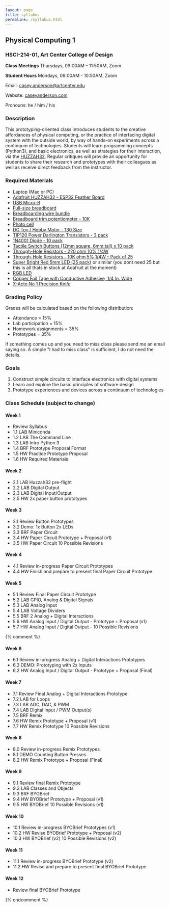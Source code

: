 ```yaml
---
layout: page
title: syllabus
permalink: /syllabus.html
---
```


## Physical Computing 1
### HSCI-214-01, Art Center College of Design
**Class Meetings** Thursdays, 09:00AM – 11:50AM, Zoom

**Student Hours** Mondays, 09:00AM - 10:50AM, Zoom

Email: casey.anderson@artcenter.edu

Website: [caseyanderson.com](https://caseyanderson.com/)

Pronouns: he / him / his


### Description

This prototyping-oriented class introduces students to the creative affordances of physical computing, or the practice of interfacing digital system with the outside world, by way of hands-on experiments across a continuum of technologies. Students will learn programming concepts (Python3), and basic electronics, as well as strategies for their interaction, via the [HUZZAH32](https://www.adafruit.com/product/3405). Regular critiques will provide an opportunity for students to share their research and prototypes with their colleagues as well as receive direct feedback from the instructor.


### Required Materials

* Laptop (Mac or PC)
* [Adafruit HUZZAH32 – ESP32 Feather Board](https://www.adafruit.com/product/3591)
* [USB Micro-B](https://www.adafruit.com/product/3879)
* [Full-size breadboard](https://www.adafruit.com/product/239)
* [Breadboarding wire bundle](https://www.adafruit.com/product/153)
* [Breadboard trim potentiometer - 10K](https://www.adafruit.com/product/356)
* [Photo cell](https://www.adafruit.com/product/161)
* [DC Toy / Hobby Motor - 130 Size](https://www.adafruit.com/product/711)
* [TIP120 Power Darlington Transistors - 3 pack](https://www.adafruit.com/product/976)
* [1N4001 Diode - 10 pack](https://www.adafruit.com/product/755)
* [Tactile Switch Buttons (12mm square, 6mm tall) x 10 pack](https://www.adafruit.com/product/1119)
* [Through-Hole Resistors - 220 ohm 10% 1/4W](https://www.adafruit.com/product/2780)
* [Through-Hole Resistors - 10K ohm 5% 1/4W - Pack of 25](https://www.adafruit.com/product/2784)
* [Super Bright Red 5mm LED (25 pack)](https://www.adafruit.com/product/297) or similar (you dont need 25 but this is all thats in stock at Adafruit at the moment)
* [RGB LED](https://www.adafruit.com/product/159)
* [Copper Foil Tape with Conductive Adhesive, 1/4 In. Wide](https://www.amazon.com/Vasdoo-Conductive-Shielding-Electrical-Grounding/dp/B07RPFRFXK)
* [X-Acto No 1 Precision Knife](https://www.amazon.com/X-Acto-XZ3601-X-ACTO-Knife-Safety/dp/B005KRSWM6)


### Grading Policy

Grades will be calculated based on the following distribution:

* Attendance = 15%
* Lab participation = 15%
* Homework assignments = 35%
* Prototypes = 35%


If something comes up and you need to miss class please send me an email saying so. A simple "I had to miss class" is sufficient, I do not need the details.


### Goals

1. Construct simple circuits to interface electronics with digital systems
2. Learn and explore the basic principles of software design
3. Prototype experiences and devices across a continuum of technologies


### Class Schedule (subject to change)

#### Week 1

* Review Syllabus
* 1.1 LAB Miniconda
* 1.2 LAB The Command Line
* 1.3 LAB Intro Python 3
* 1.4 BRF Prototype Proposal Format
* 1.5 HW Practice Prototype Proposal
* 1.6 HW Required Materials

#### Week 2

* 2.1 LAB Huzzah32 pre-flight
* 2.2 LAB Digital Output
* 2.3 LAB Digital Input/Output
* 2.5 HW 2x paper button prototypes

#### Week 3

* 3.1 Review Button Prototypes
* 3.2 Demo: 1x Button 2x LEDs
* 3.3 BRF Paper Circuit
* 3.4 HW Paper Circuit Prototype + Proposal (v1)
* 3.5 HW Paper Circuit 10 Possible Revisions


#### Week 4

* 4.1 Review in-progress Paper Circuit Prototypes
* 4.4 HW Finish and prepare to present final Paper Circuit Prototype


#### Week 5

* 5.1 Review Final Paper Circuit Prototype
* 5.2 LAB GPIO, Analog & Digital Signals
* 5.3 LAB Analog Input
* 5.4 LAB Voltage Dividers
* 5.5 BRF 2 Analog + Digital Interactions
* 5.6 HW Analog Input / Digital Output - Prototype + Proposal (v1)
* 5.7 HW Analog Input / Digital Output - 10 Possible Revisions

{% comment %}

#### Week 6

* 6.1 Review in-progress Analog + Digital Interactions Prototypes
* 6.3 DEMO: Prototyping with 2x Inputs
* 6.2 HW Analog Input / Digital Output - Prototype + Proposal (Final)


#### Week 7

* 7.1 Review Final Analog + Digital Interactions Prototype
* 7.2 LAB for Loops
* 7.3 LAB ADC, DAC, & PWM
* 7.4 LAB Digital Input / PWM Output(s)
* 7.5 BRF Remix
* 7.6 HW Remix Prototype + Proposal (v1)
* 7.7 HW Remix Prototype 10 Possible Revisions


#### Week 8

* 8.0 Review in-progress Remix Prototypes
* 8.1 DEMO Counting Button Presses
* 8.2 HW Remix Prototype + Proposal (Final)

#### Week 9

* 9.1 Review final Remix Prototype
* 9.2 LAB Classes and Objects
* 9.3 BRF BYOBrief
* 9.4 HW BYOBrief Prototype + Proposal (v1)
* 9.5 HW BYOBrief 10 Possible Revisions (v1)


#### Week 10

* 10.1 Review in-progress BYOBrief Prototypes (v1)
* 10.2 HW Revise BYOBrief Prototype + Proposal (v2)
* 10.3 HW BYOBrief (v2) 10 Possible Revisions (v2)


#### Week 11

* 11.1 Review in-progress BYOBrief Prototype (v2)
* 11.2 HW Revise and prepare to present final BYOBrief Prototype


#### Week 12

* Review final BYOBrief Prototype

{% endcomment %}
